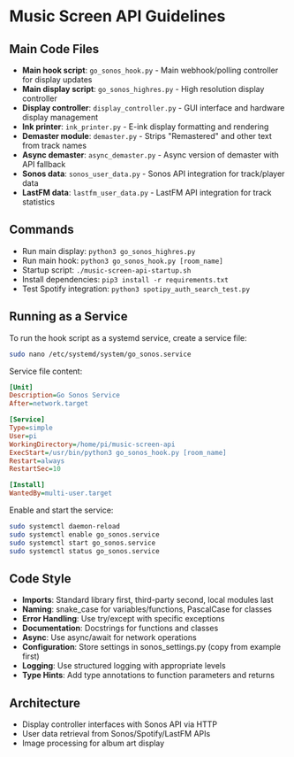 # Music Screen API Guidelines

## Main Code Files
- **Main hook script**: `go_sonos_hook.py` - Main webhook/polling controller for display updates
- **Main display script**: `go_sonos_highres.py` - High resolution display controller
- **Display controller**: `display_controller.py` - GUI interface and hardware display management
- **Ink printer**: `ink_printer.py` - E-ink display formatting and rendering
- **Demaster module**: `demaster.py` - Strips "Remastered" and other text from track names
- **Async demaster**: `async_demaster.py` - Async version of demaster with API fallback
- **Sonos data**: `sonos_user_data.py` - Sonos API integration for track/player data
- **LastFM data**: `lastfm_user_data.py` - LastFM API integration for track statistics

## Commands
- Run main display: `python3 go_sonos_highres.py`
- Run main hook: `python3 go_sonos_hook.py [room_name]`
- Startup script: `./music-screen-api-startup.sh`
- Install dependencies: `pip3 install -r requirements.txt`
- Test Spotify integration: `python3 spotipy_auth_search_test.py`

## Running as a Service
To run the hook script as a systemd service, create a service file:

```bash
sudo nano /etc/systemd/system/go_sonos.service
```

Service file content:
```ini
[Unit]
Description=Go Sonos Service
After=network.target

[Service]
Type=simple
User=pi
WorkingDirectory=/home/pi/music-screen-api
ExecStart=/usr/bin/python3 go_sonos_hook.py [room_name]
Restart=always
RestartSec=10

[Install]
WantedBy=multi-user.target
```

Enable and start the service:
```bash
sudo systemctl daemon-reload
sudo systemctl enable go_sonos.service
sudo systemctl start go_sonos.service
sudo systemctl status go_sonos.service
```

## Code Style
- **Imports**: Standard library first, third-party second, local modules last
- **Naming**: snake_case for variables/functions, PascalCase for classes
- **Error Handling**: Use try/except with specific exceptions
- **Documentation**: Docstrings for functions and classes
- **Async**: Use async/await for network operations
- **Configuration**: Store settings in sonos_settings.py (copy from example first)
- **Logging**: Use structured logging with appropriate levels
- **Type Hints**: Add type annotations to function parameters and returns

## Architecture
- Display controller interfaces with Sonos API via HTTP
- User data retrieval from Sonos/Spotify/LastFM APIs
- Image processing for album art display